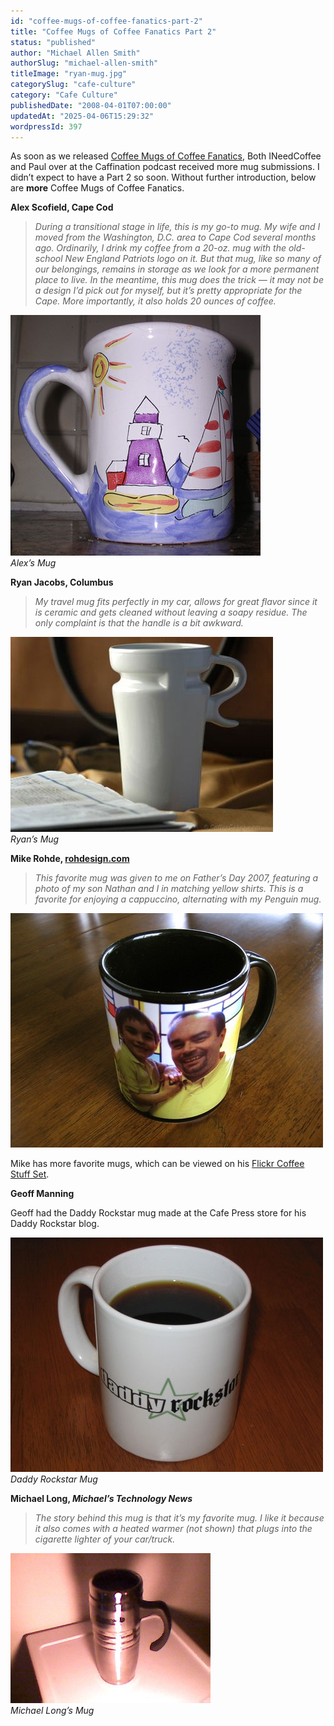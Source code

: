 ```yaml
---
id: "coffee-mugs-of-coffee-fanatics-part-2"
title: "Coffee Mugs of Coffee Fanatics Part 2"
status: "published"
author: "Michael Allen Smith"
authorSlug: "michael-allen-smith"
titleImage: "ryan-mug.jpg"
categorySlug: "cafe-culture"
category: "Cafe Culture"
publishedDate: "2008-04-01T07:00:00"
updatedAt: "2025-04-06T15:29:32"
wordpressId: 397
---
```


As soon as we released [Coffee Mugs of Coffee Fanatics](http://ineedcoffee.com/coffee-mugs-of-coffee-fanatics/), Both INeedCoffee and Paul over at the Caffination podcast received more mug submissions. I didn’t expect to have a Part 2 so soon. Without further introduction, below are **more** Coffee Mugs of Coffee Fanatics.

**Alex Scofield, Cape Cod**

> *During a transitional stage in life, this is my go-to mug. My wife and I moved from the Washington, D.C. area to Cape Cod several months ago. Ordinarily, I drink my coffee from a 20-oz. mug with the old-school New England Patriots logo on it. But that mug, like so many of our belongings, remains in storage as we look for a more permanent place to live. In the meantime, this mug does the trick — it may not be a design I’d pick out for myself, but it’s pretty appropriate for the Cape. More importantly, it also holds 20 ounces of coffee.*

![alex scofield mug](alex-mug1.jpg)  
*Alex’s Mug*

**Ryan Jacobs, Columbus**

> *My travel mug fits perfectly in my car, allows for great flavor since it is ceramic and gets cleaned without leaving a soapy residue. The only complaint is that the handle is a bit awkward.*

![ryan mug](ryan-mug.jpg)  
*Ryan’s Mug*

**Mike Rohde, [rohdesign.com](https://rohdesign.com/)**

> *This favorite mug was given to me on Father’s Day 2007, featuring a photo of my son Nathan and I in matching yellow shirts. This is a favorite for enjoying a cappuccino, alternating with my Penguin mug.*

![](mike-mug.jpg)

Mike has more favorite mugs, which can be viewed on his [Flickr Coffee Stuff Set](http://www.flickr.com/photos/rohdesign/sets/72157604328114682/).

**Geoff Manning**

Geoff had the Daddy Rockstar mug made at the Cafe Press store for his Daddy Rockstar blog.

![Daddy Rockstar](daddy-rockstar500.jpg)  
*Daddy Rockstar Mug*

**Michael Long, *Michael’s Technology News***

> *The story behind this mug is that it’s my favorite mug. I like it because it also comes with a heated warmer (not shown) that plugs into the cigarette lighter of your car/truck.*

![thermal](thermal.jpg)  
*Michael Long’s Mug*